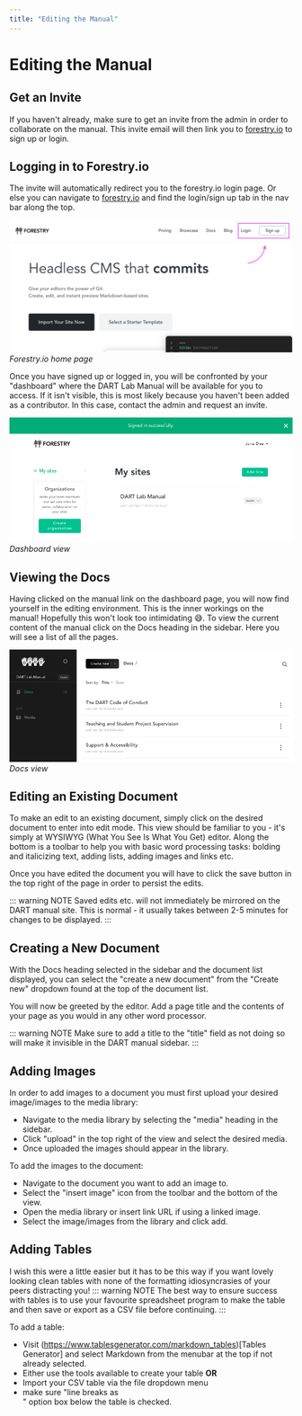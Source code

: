 ```yaml
---
title: "Editing the Manual"
---
```


# Editing the Manual

## Get an Invite
If you haven't already, make sure to get an invite from the admin in order to
collaborate on the manual. This invite email will then link you to [forestry.io](https://forestry.io) to sign up or login. 

## Logging in to Forestry.io
The invite will automatically redirect you to the forestry.io login page. Or else you can navigate to [forestry.io](https://forestry.io/) and find the login/sign up tab in the nav bar along the top. 

![login](./login.png)
*Forestry.io home page*

Once you have signed up or logged in, you will be confronted by your "dashboard" where the DART Lab Manual will be available for you to access. If it isn't visible, this is most likely because you haven't been added as a contributor. In this case, contact the admin and request an invite.

![dashboard](./dashboard.png)
*Dashboard view*

## Viewing the Docs
Having clicked on the manual link on the dashboard page, you will now find yourself in the editing environment. This is the inner workings on the manual! Hopefully this won't look too intimidating :sweat_smile:. To view the current content of the manual click on the Docs heading in the sidebar. Here you will see a list of all the pages. 

![docs](./docs.png)
*Docs view*

## Editing an Existing Document
To make an edit to an existing document, simply click on the desired document to enter into edit mode. This view should be familiar to you - it's simply at WYSIWYG (What You See Is What You Get) editor. Along the bottom is a toolbar to help you with basic word processing tasks: bolding and italicizing text, adding lists, adding images and links etc. 

Once you have edited the document you will have to click the save button in the top right of the page in order to persist the edits.

::: warning NOTE
Saved edits etc. will not immediately be mirrored on the DART manual site. This is normal - it usually takes between 2-5 minutes for changes to be displayed.
:::

## Creating a New Document
With the Docs heading selected in the sidebar and the document list displayed, you can select the "create a new document" from the "Create new" dropdown found at the top of the document list. 

You will now be greeted by the editor. Add a page title and the contents of your page as you would in any other word processor. 

::: warning NOTE
Make sure to add a title to the "title" field as not doing so will make it invisible in the DART manual sidebar.
:::

## Adding Images
In order to add images to a document you must first upload your desired image/images to the media library: 

- Navigate to the media library by selecting the "media" heading in the sidebar.
- Click "upload" in the top right of the view and select the desired media.
- Once uploaded the images should appear in the library. 

To add the images to the document:
- Navigate to the document you want to add an image to.
- Select the "insert image" icon from the toolbar and the bottom of the view.
- Open the media library or insert link URL if using a linked image.
- Select the image/images from the library and click add. 

## Adding Tables 
I wish this were a little easier but it has to be this way if you want lovely looking clean tables with none of the formatting idiosyncrasies of your peers distracting you!
::: warning NOTE
The best way to ensure success with tables is to use your favourite spreadsheet program to make the table and then save or export as a CSV file before continuing.
:::

To add a table: 
- Visit (https://www.tablesgenerator.com/markdown_tables)[Tables Generator] and select Markdown from the menubar at the top if not already selected.
- Either use the tools available to create your table **OR**
- Import your CSV table via the file dropdown menu
- make sure "line breaks as <br>" option box below the table is checked.